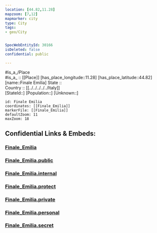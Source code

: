 ```yaml
---
location: [44.82,11.28] 
mapzoom: [7,12] 
mapmarker: city 
type: City
tags:
- geo/City


SpocWebEntityId: 30166
isDeleted: false
confidential: public

---
```

#is_a_/Place  
#is_a_ :: [[Place]] 
[has_place_longitude::11.28] 
[has_place_latitude::44.82] 
[name::Finale Emilia] 
State ::  
Country :: [[../../../../../Italy]]  
[StateId::] 
[Population::] 
[Unknown::] 


```leaflet
id: Finale Emilia
coordinates: [[Finale_Emilia]] 
markerFile: [[Finale_Emilia]] 
defaultZoom: 11 
maxZoom: 18
```


## Confidential Links & Embeds: 

### [Finale_Emilia](/_Standards/Earth/Continent/Europe/Europe~South/Italy/regions~Italy/Emilia-Romagna/Modena.Province/City/Finale_Emilia.md) 

### [Finale_Emilia.public](/_public/Earth/Continent/Europe/Europe~South/Italy/regions~Italy/Emilia-Romagna/Modena.Province/City/Finale_Emilia.public.md) 

### [Finale_Emilia.internal](/_internal/Earth/Continent/Europe/Europe~South/Italy/regions~Italy/Emilia-Romagna/Modena.Province/City/Finale_Emilia.internal.md) 

### [Finale_Emilia.protect](/_protect/Earth/Continent/Europe/Europe~South/Italy/regions~Italy/Emilia-Romagna/Modena.Province/City/Finale_Emilia.protect.md) 

### [Finale_Emilia.private](/_private/Earth/Continent/Europe/Europe~South/Italy/regions~Italy/Emilia-Romagna/Modena.Province/City/Finale_Emilia.private.md) 

### [Finale_Emilia.personal](/_personal/Earth/Continent/Europe/Europe~South/Italy/regions~Italy/Emilia-Romagna/Modena.Province/City/Finale_Emilia.personal.md) 

### [Finale_Emilia.secret](/_secret/Earth/Continent/Europe/Europe~South/Italy/regions~Italy/Emilia-Romagna/Modena.Province/City/Finale_Emilia.secret.md)

